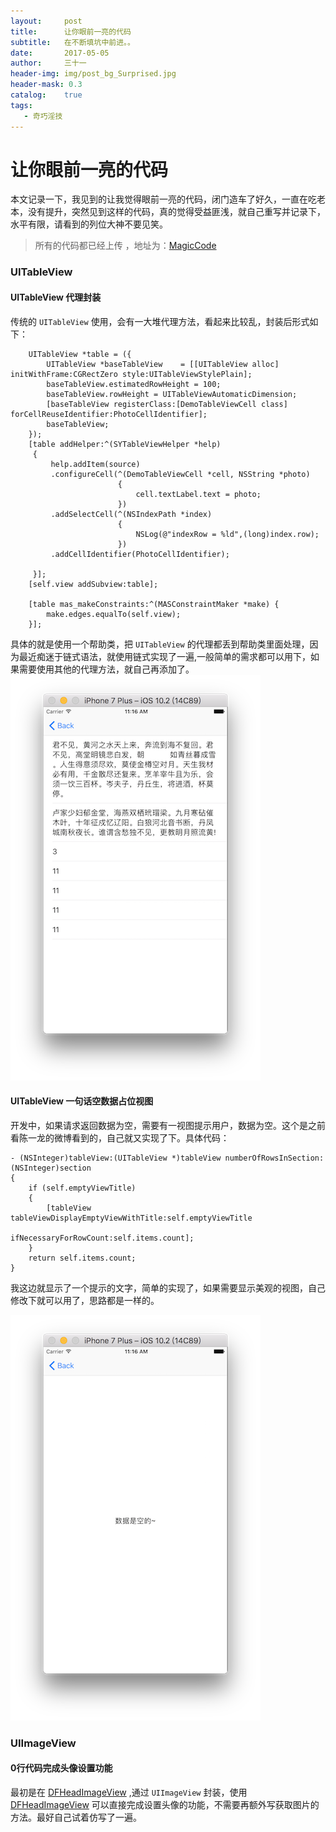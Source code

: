 ```yaml
---
layout:     post
title:      让你眼前一亮的代码
subtitle:   在不断填坑中前进。。
date:       2017-05-05
author:     三十一
header-img: img/post_bg_Surprised.jpg
header-mask: 0.3
catalog:    true
tags:
   - 奇巧淫技
---
```


# 让你眼前一亮的代码

本文记录一下，我见到的让我觉得眼前一亮的代码，闭门造车了好久，一直在吃老本，没有提升，突然见到这样的代码，真的觉得受益匪浅，就自己重写并记录下，水平有限，请看到的列位大神不要见笑。
> 所有的代码都已经上传 ，地址为：[MagicCode](https://github.com/yunisSong/MagicCode)

### UITableView 
#### UITableView 代理封装
传统的 `UITableView` 使用，会有一大堆代理方法，看起来比较乱，封装后形式如下：

```
    UITableView *table = ({
        UITableView *baseTableView    = [[UITableView alloc] initWithFrame:CGRectZero style:UITableViewStylePlain];
        baseTableView.estimatedRowHeight = 100;
        baseTableView.rowHeight = UITableViewAutomaticDimension;
        [baseTableView registerClass:[DemoTableViewCell class] forCellReuseIdentifier:PhotoCellIdentifier];
        baseTableView;
    });
    [table addHelper:^(SYTableViewHelper *help)
     {
         help.addItem(source)
         .configureCell(^(DemoTableViewCell *cell, NSString *photo)
                        {
                            cell.textLabel.text = photo;
                        })
         .addSelectCell(^(NSIndexPath *index)
                        {
                            NSLog(@"indexRow = %ld",(long)index.row);
                        })
         .addCellIdentifier(PhotoCellIdentifier);
         
     }];
    [self.view addSubview:table];
    
    [table mas_makeConstraints:^(MASConstraintMaker *make) {
        make.edges.equalTo(self.view);
    }];
```

具体的就是使用一个帮助类，把 `UITableView` 的代理都丢到帮助类里面处理，因为最近痴迷于链式语法，就使用链式实现了一遍,一般简单的需求都可以用下，如果需要使用其他的代理方法，就自己再添加了。
![](https://raw.githubusercontent.com/yunisSong/MagicCode/master/Pic/tableviewDemo.png)

#### UITableView 一句话空数据占位视图
开发中，如果请求返回数据为空，需要有一视图提示用户，数据为空。这个是之前看陈一龙的微博看到的，自己就又实现了下。具体代码：

```
- (NSInteger)tableView:(UITableView *)tableView numberOfRowsInSection:(NSInteger)section
{
    if (self.emptyViewTitle)
    {
        [tableView tableViewDisplayEmptyViewWithTitle:self.emptyViewTitle
                               ifNecessaryForRowCount:self.items.count];
    }
    return self.items.count;
}
```

我这边就显示了一个提示的文字，简单的实现了，如果需要显示美观的视图，自己修改下就可以用了，思路都是一样的。

![](https://raw.githubusercontent.com/yunisSong/MagicCode/master/Pic/tableviewEmptyDemo.png)

### UIImageView
#### 0行代码完成头像设置功能
最初是在 [DFHeadImageView](https://github.com/FengDeng/DFHeadImageView) ,通过 `UIImageView` 封装，使用 [DFHeadImageView](https://github.com/FengDeng/DFHeadImageView) 可以直接完成设置头像的功能，不需要再额外写获取图片的方法。最好自己试着仿写了一遍。

